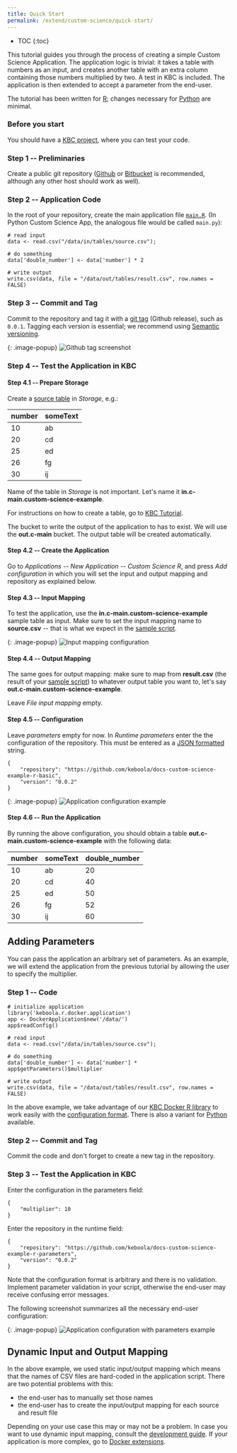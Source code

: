 ```yaml
---
title: Quick Start
permalink: /extend/custom-science/quick-start/
---
```


* TOC
{:toc}

This tutorial guides you through the process of creating a simple Custom Science Application. The application logic is trivial: it takes a table with numbers as an input, and creates another table with an extra column containing those numbers multiplied by two. A test in KBC is included. The application is then extended to accept a parameter from the end-user.

The tutorial has been written for [R](/extend/custom-science/r/); changes
necessary for [Python](/extend/custom-science/python/) are minimal.

### Before you start

You should have a [KBC project](/overview/devel-project/), where you can test your code.

### Step 1 -- Preliminaries
Create a public git repository ([Github](https://github.com/) or [Bitbucket](https://bitbucket.org/) is recommended, although any other host should work as well).

### Step 2 -- Application Code
In the root of your repository, create the main application file [`main.R`](https://github.com/keboola/docs-custom-science-example-r-basic/blob/master/main.R). (In Python Custom Science App, the analogous file would be called `main.py`):

    # read input
    data <- read.csv("/data/in/tables/source.csv");

    # do something
    data['double_number'] <- data['number'] * 2

    # write output
    write.csv(data, file = "/data/out/tables/result.csv", row.names = FALSE)

### Step 3 -- Commit and Tag
Commit to the repository and tag it with a [git tag](https://git-scm.com/book/en/v2/Git-Basics-Tagging) (Github release), such as `0.0.1`.
Tagging each version is essential; we recommend using [Semantic versioning](http://semver.org/).

{: .image-popup}
![Github tag screenshot](/extend/custom-science/repository-tag.png)

### Step 4 -- Test the Application in KBC

#### Step 4.1 -- Prepare Storage
Create a [source table](/extend/source.csv) in *Storage*, e.g.:

| number | someText |
| -------- | --- |
| 10 | ab |
| 20 | cd |
| 25 | ed |
| 26 | fg |
| 30 | ij |

Name of the table in *Storage* is not important. Let's name it **in.c-main.custom-science-example**.

For instructions on how to create a table, go to [KBC Tutorial](https://help.keboola.com/overview/tutorial/load/).

The bucket to write the output of the application to has to exist.
We will use the **out.c-main** bucket.
The output table will be created automatically.

#### Step 4.2 -- Create the Application
Go to *Applications* -- *New Application* -- *Custom Science R*, and press *Add configuration* in which you will set the input and output mapping and repository as explained below.

#### Step 4.3 -- Input Mapping
To test the application, use the **in.c-main.custom-science-example** sample table as input. Make sure to set
the input mapping name to **source.csv** -- that is what we expect in
the [sample script](https://github.com/keboola/docs-custom-science-example-r-basic/blob/master/main.R#L2).

{: .image-popup}
![Input mapping configuration](/extend/custom-science/input-mapping.png)

#### Step 4.4 -- Output Mapping
The same goes for output mapping: make sure to map from **result.csv** (the result of your [sample script](https://github.com/keboola/docs-custom-science-example-r-basic/blob/master/main.R#L8)) to whatever output table you want to, let's say **out.c-main.custom-science-example**.

Leave *File input mapping* empty.


#### Step 4.5 -- Configuration
Leave *parameters* empty for now. In *Runtime parameters* enter the the configuration of the repository.
This must be entered as a [JSON formatted](http://www.w3schools.com/json/json_syntax.asp) string.

    {
        "repository": "https://github.com/keboola/docs-custom-science-example-r-basic",
        "version": "0.0.2"
    }

{: .image-popup}
![Application configuration example](/extend/custom-science/configuration.png)

#### Step 4.6 -- Run the Application
By running the above configuration, you should obtain a table **out.c-main.custom-science-example** with the following data:

number | someText | double_number
--- | --- | ---
10 | ab | 20
20 | cd | 40
25 | ed | 50
26 | fg | 52
30 | ij | 60


## Adding Parameters

You can pass the application an arbitrary set of parameters.
As an example, we will extend the application from the previous tutorial by allowing the user to specify the multiplier.

### Step 1 -- Code

    # initialize application
    library('keboola.r.docker.application')
    app <- DockerApplication$new('/data/')
    app$readConfig()

    # read input
    data <- read.csv("/data/in/tables/source.csv");

    # do something
    data['double_number'] <- data['number'] * app$getParameters()$multiplier

    # write output
    write.csv(data, file = "/data/out/tables/result.csv", row.names = FALSE)

In the above example, we take advantage of our [KBC Docker R library](/extend/custom-science/r/) to work easily with the [configuration format](/extend/common-interface/config-file/). There is also a variant for [Python](/extend/custom-science/python/) available.

### Step 2 -- Commit and Tag

Commit the code and don't forget to create a new tag in the repository.

### Step 3 -- Test the Application in KBC

Enter the configuration in the parameters field:

    {
        "multiplier": 10
    }

Enter the repository in the runtime field:

    {
        "repository": "https://github.com/keboola/docs-custom-science-example-r-parameters",
        "version": "0.0.2"
    }


Note that the configuration format is arbitrary and there is no validation.
Implement parameter validation in your script, otherwise the end-user may receive confusing error messages.

The following screenshot summarizes all the necessary end-user configuration:

{: .image-popup}
![Application configuration with parameters example](/extend/custom-science/configuration-2.png)


## Dynamic Input and Output Mapping
In the above example, we used static input/output mapping which means that the names of CSV files are
hard-coded in the application script. There are two potential problems with this:

- the end-user has to manually set those names
- the end-user has to create the input/output mapping for each source and result file

Depending on your use case this may or may not be a problem. In case you want to use
dynamic input mapping, consult the [development guide](/extend/custom-science/development/).
If your application is more complex, go to [Docker extensions](/extend/docker).
